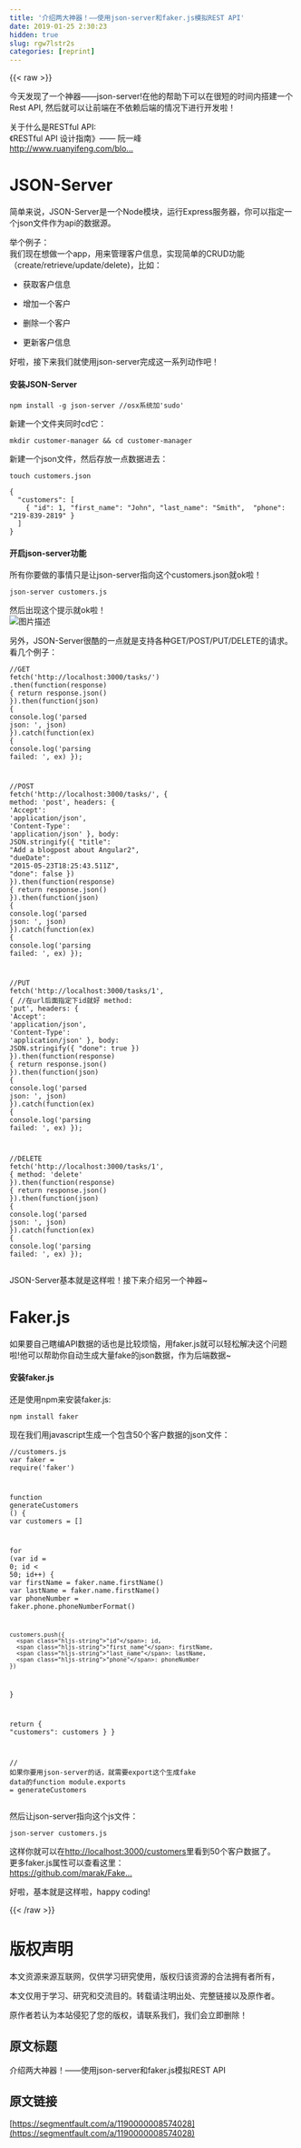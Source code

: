 ```yaml
---
title: '介绍两大神器！——使用json-server和faker.js模拟REST API' 
date: 2019-01-25 2:30:23
hidden: true
slug: rgw7lstr2s
categories: [reprint]
---
```


{{< raw >}}

                    
<p>今天发现了一个神器——json-server!在他的帮助下可以在很短的时间内搭建一个Rest API, 然后就可以让前端在不依赖后端的情况下进行开发啦！</p>
<p>关于什么是RESTful API:<br>《RESTful API 设计指南》—— 阮一峰<br><a href="http://www.ruanyifeng.com/blog/2014/05/restful_api.html" rel="nofollow noreferrer" target="_blank">http://www.ruanyifeng.com/blo...</a></p>
<h1 id="articleHeader0">JSON-Server</h1>
<p>简单来说，JSON-Server是一个Node模块，运行Express服务器，你可以指定一个json文件作为api的数据源。</p>
<p>举个例子：<br>我们现在想做一个app，用来管理客户信息，实现简单的CRUD功能（create/retrieve/update/delete)，比如：</p>
<ul>
<li><p>获取客户信息</p></li>
<li><p>增加一个客户</p></li>
<li><p>删除一个客户</p></li>
<li><p>更新客户信息</p></li>
</ul>
<p>好啦，接下来我们就使用json-server完成这一系列动作吧！</p>
<h4>安装JSON-Server</h4>
<div class="widget-codetool" style="display:none;">
      <div class="widget-codetool--inner">
      <span class="selectCode code-tool" data-toggle="tooltip" data-placement="top" title="" data-original-title="全选"></span>
      <span type="button" class="copyCode code-tool" data-toggle="tooltip" data-placement="top" data-clipboard-text="npm install -g json-server   //osx系统加'sudo'" title="" data-original-title="复制"></span>
      <span type="button" class="saveToNote code-tool" data-toggle="tooltip" data-placement="top" title="" data-original-title="放进笔记"></span>
      </div>
      </div><pre class="hljs sql"><code style="word-break: break-word; white-space: initial;">npm <span class="hljs-keyword">install</span> -g <span class="hljs-keyword">json</span>-<span class="hljs-keyword">server</span>   //osx系统加<span class="hljs-string">'sudo'</span></code></pre>
<p>新建一个文件夹同时cd它：</p>
<div class="widget-codetool" style="display:none;">
      <div class="widget-codetool--inner">
      <span class="selectCode code-tool" data-toggle="tooltip" data-placement="top" title="" data-original-title="全选"></span>
      <span type="button" class="copyCode code-tool" data-toggle="tooltip" data-placement="top" data-clipboard-text="mkdir customer-manager &amp;&amp; cd customer-manager" title="" data-original-title="复制"></span>
      <span type="button" class="saveToNote code-tool" data-toggle="tooltip" data-placement="top" title="" data-original-title="放进笔记"></span>
      </div>
      </div><pre class="hljs dos"><code style="word-break: break-word; white-space: initial;"><span class="hljs-built_in">mkdir</span> customer-manager &amp;&amp; <span class="hljs-built_in">cd</span> customer-manager</code></pre>
<p>新建一个json文件，然后存放一点数据进去：</p>
<div class="widget-codetool" style="display:none;">
      <div class="widget-codetool--inner">
      <span class="selectCode code-tool" data-toggle="tooltip" data-placement="top" title="" data-original-title="全选"></span>
      <span type="button" class="copyCode code-tool" data-toggle="tooltip" data-placement="top" data-clipboard-text="touch customers.json" title="" data-original-title="复制"></span>
      <span type="button" class="saveToNote code-tool" data-toggle="tooltip" data-placement="top" title="" data-original-title="放进笔记"></span>
      </div>
      </div><pre class="hljs css"><code style="word-break: break-word; white-space: initial;"><span class="hljs-selector-tag">touch</span> <span class="hljs-selector-tag">customers</span><span class="hljs-selector-class">.json</span></code></pre>
<div class="widget-codetool" style="display:none;">
      <div class="widget-codetool--inner">
      <span class="selectCode code-tool" data-toggle="tooltip" data-placement="top" title="" data-original-title="全选"></span>
      <span type="button" class="copyCode code-tool" data-toggle="tooltip" data-placement="top" data-clipboard-text="{
  &quot;customers&quot;: [
    { &quot;id&quot;: 1, &quot;first_name&quot;: &quot;John&quot;, &quot;last_name&quot;: &quot;Smith&quot;,  &quot;phone&quot;: &quot;219-839-2819&quot; }
  ]
}" title="" data-original-title="复制"></span>
      <span type="button" class="saveToNote code-tool" data-toggle="tooltip" data-placement="top" title="" data-original-title="放进笔记"></span>
      </div>
      </div><pre class="hljs json"><code>{
  <span class="hljs-attr">"customers"</span>: [
    { <span class="hljs-attr">"id"</span>: <span class="hljs-number">1</span>, <span class="hljs-attr">"first_name"</span>: <span class="hljs-string">"John"</span>, <span class="hljs-attr">"last_name"</span>: <span class="hljs-string">"Smith"</span>,  <span class="hljs-attr">"phone"</span>: <span class="hljs-string">"219-839-2819"</span> }
  ]
}</code></pre>
<h4>开启json-server功能</h4>
<p>所有你要做的事情只是让json-server指向这个customers.json就ok啦！</p>
<div class="widget-codetool" style="display:none;">
      <div class="widget-codetool--inner">
      <span class="selectCode code-tool" data-toggle="tooltip" data-placement="top" title="" data-original-title="全选"></span>
      <span type="button" class="copyCode code-tool" data-toggle="tooltip" data-placement="top" data-clipboard-text="json-server customers.js" title="" data-original-title="复制"></span>
      <span type="button" class="saveToNote code-tool" data-toggle="tooltip" data-placement="top" title="" data-original-title="放进笔记"></span>
      </div>
      </div><pre class="hljs axapta"><code style="word-break: break-word; white-space: initial;">json-<span class="hljs-keyword">server</span> customers.js</code></pre>
<p>然后出现这个提示就ok啦！<br><span class="img-wrap"><img data-src="/img/bVJ8Df?w=527&amp;h=325" src="https://static.alili.tech/img/bVJ8Df?w=527&amp;h=325" alt="图片描述" title="图片描述" style="cursor: pointer; display: inline;"></span></p>
<p>另外，JSON-Server很酷的一点就是支持各种GET/POST/PUT/DELETE的请求。<br>看几个例子：</p>
<div class="widget-codetool" style="display:none;">
      <div class="widget-codetool--inner">
      <span class="selectCode code-tool" data-toggle="tooltip" data-placement="top" title="" data-original-title="全选"></span>
      <span type="button" class="copyCode code-tool" data-toggle="tooltip" data-placement="top" data-clipboard-text="//GET
fetch('http://localhost:3000/tasks/')
  .then(function(response) {
    return response.json()
  }).then(function(json) {
    console.log('parsed json: ', json)
  }).catch(function(ex) {
    console.log('parsing failed: ', ex)
  });


//POST
fetch('http://localhost:3000/tasks/', {
  method: 'post',
  headers: {
    'Accept': 'application/json',
    'Content-Type': 'application/json'
  },
  body: JSON.stringify({
       &quot;title&quot;:   &quot;Add a blogpost about Angular2&quot;,
       &quot;dueDate&quot;: &quot;2015-05-23T18:25:43.511Z&quot;,
       &quot;done&quot;: false
   })
}).then(function(response) {
      return response.json()
    }).then(function(json) {
      console.log('parsed json: ', json)
    }).catch(function(ex) {
      console.log('parsing failed: ', ex)
    });
    
    
//PUT
fetch('http://localhost:3000/tasks/1', { //在url后面指定下id就好
  method: 'put',
  headers: {
    'Accept': 'application/json',
    'Content-Type': 'application/json'
  },
  body: JSON.stringify({
       &quot;done&quot;: true
   })
}).then(function(response) {
      return response.json()
    }).then(function(json) {
      console.log('parsed json: ', json)
    }).catch(function(ex) {
      console.log('parsing failed: ', ex)
    });
    
    
//DELETE
fetch('http://localhost:3000/tasks/1', {
method: 'delete'
}).then(function(response) {
   return response.json()
 }).then(function(json) {
   console.log('parsed json: ', json)
 }).catch(function(ex) {
   console.log('parsing failed: ', ex)
 });" title="" data-original-title="复制"></span>
      <span type="button" class="saveToNote code-tool" data-toggle="tooltip" data-placement="top" title="" data-original-title="放进笔记"></span>
      </div>
      </div><pre class="hljs scilab"><code><span class="hljs-comment">//GET</span>
fetch(<span class="hljs-string">'http://localhost:3000/tasks/'</span>)
  .<span class="hljs-keyword">then</span>(<span class="hljs-function"><span class="hljs-keyword">function</span><span class="hljs-params">(response)</span> {</span>
    <span class="hljs-keyword">return</span> response.json()
  }).<span class="hljs-keyword">then</span>(<span class="hljs-function"><span class="hljs-keyword">function</span><span class="hljs-params">(json)</span> {</span>
    console.<span class="hljs-built_in">log</span>(<span class="hljs-string">'parsed json: '</span>, json)
  }).<span class="hljs-keyword">catch</span>(<span class="hljs-function"><span class="hljs-keyword">function</span><span class="hljs-params">(ex)</span> {</span>
    console.<span class="hljs-built_in">log</span>(<span class="hljs-string">'parsing failed: '</span>, ex)
  });


<span class="hljs-comment">//POST</span>
fetch(<span class="hljs-string">'http://localhost:3000/tasks/'</span>, {
  method: <span class="hljs-string">'post'</span>,
  headers: {
    <span class="hljs-string">'Accept'</span>: <span class="hljs-string">'application/json'</span>,
    <span class="hljs-string">'Content-Type'</span>: <span class="hljs-string">'application/json'</span>
  },
  body: JSON.stringify({
       <span class="hljs-string">"title"</span>:   <span class="hljs-string">"Add a blogpost about Angular2"</span>,
       <span class="hljs-string">"dueDate"</span>: <span class="hljs-string">"2015-05-23T18:25:43.511Z"</span>,
       <span class="hljs-string">"done"</span>: false
   })
}).<span class="hljs-keyword">then</span>(<span class="hljs-function"><span class="hljs-keyword">function</span><span class="hljs-params">(response)</span> {</span>
      <span class="hljs-keyword">return</span> response.json()
    }).<span class="hljs-keyword">then</span>(<span class="hljs-function"><span class="hljs-keyword">function</span><span class="hljs-params">(json)</span> {</span>
      console.<span class="hljs-built_in">log</span>(<span class="hljs-string">'parsed json: '</span>, json)
    }).<span class="hljs-keyword">catch</span>(<span class="hljs-function"><span class="hljs-keyword">function</span><span class="hljs-params">(ex)</span> {</span>
      console.<span class="hljs-built_in">log</span>(<span class="hljs-string">'parsing failed: '</span>, ex)
    });
    
    
<span class="hljs-comment">//PUT</span>
fetch(<span class="hljs-string">'http://localhost:3000/tasks/1'</span>, { <span class="hljs-comment">//在url后面指定下id就好</span>
  method: <span class="hljs-string">'put'</span>,
  headers: {
    <span class="hljs-string">'Accept'</span>: <span class="hljs-string">'application/json'</span>,
    <span class="hljs-string">'Content-Type'</span>: <span class="hljs-string">'application/json'</span>
  },
  body: JSON.stringify({
       <span class="hljs-string">"done"</span>: true
   })
}).<span class="hljs-keyword">then</span>(<span class="hljs-function"><span class="hljs-keyword">function</span><span class="hljs-params">(response)</span> {</span>
      <span class="hljs-keyword">return</span> response.json()
    }).<span class="hljs-keyword">then</span>(<span class="hljs-function"><span class="hljs-keyword">function</span><span class="hljs-params">(json)</span> {</span>
      console.<span class="hljs-built_in">log</span>(<span class="hljs-string">'parsed json: '</span>, json)
    }).<span class="hljs-keyword">catch</span>(<span class="hljs-function"><span class="hljs-keyword">function</span><span class="hljs-params">(ex)</span> {</span>
      console.<span class="hljs-built_in">log</span>(<span class="hljs-string">'parsing failed: '</span>, ex)
    });
    
    
<span class="hljs-comment">//DELETE</span>
fetch(<span class="hljs-string">'http://localhost:3000/tasks/1'</span>, {
method: <span class="hljs-string">'delete'</span>
}).<span class="hljs-keyword">then</span>(<span class="hljs-function"><span class="hljs-keyword">function</span><span class="hljs-params">(response)</span> {</span>
   <span class="hljs-keyword">return</span> response.json()
 }).<span class="hljs-keyword">then</span>(<span class="hljs-function"><span class="hljs-keyword">function</span><span class="hljs-params">(json)</span> {</span>
   console.<span class="hljs-built_in">log</span>(<span class="hljs-string">'parsed json: '</span>, json)
 }).<span class="hljs-keyword">catch</span>(<span class="hljs-function"><span class="hljs-keyword">function</span><span class="hljs-params">(ex)</span> {</span>
   console.<span class="hljs-built_in">log</span>(<span class="hljs-string">'parsing failed: '</span>, ex)
 });</code></pre>
<p>JSON-Server基本就是这样啦！接下来介绍另一个神器~</p>
<h1 id="articleHeader1">Faker.js</h1>
<p>如果要自己瞎编API数据的话也是比较烦恼，用faker.js就可以轻松解决这个问题啦!他可以帮助你自动生成大量fake的json数据，作为后端数据~</p>
<h4>安装faker.js</h4>
<p>还是使用npm来安装faker.js:</p>
<div class="widget-codetool" style="display:none;">
      <div class="widget-codetool--inner">
      <span class="selectCode code-tool" data-toggle="tooltip" data-placement="top" title="" data-original-title="全选"></span>
      <span type="button" class="copyCode code-tool" data-toggle="tooltip" data-placement="top" data-clipboard-text="npm install faker" title="" data-original-title="复制"></span>
      <span type="button" class="saveToNote code-tool" data-toggle="tooltip" data-placement="top" title="" data-original-title="放进笔记"></span>
      </div>
      </div><pre class="hljs cmake"><code style="word-break: break-word; white-space: initial;">npm <span class="hljs-keyword">install</span> faker</code></pre>
<p>现在我们用javascript生成一个包含50个客户数据的json文件：</p>
<div class="widget-codetool" style="display:none;">
      <div class="widget-codetool--inner">
      <span class="selectCode code-tool" data-toggle="tooltip" data-placement="top" title="" data-original-title="全选"></span>
      <span type="button" class="copyCode code-tool" data-toggle="tooltip" data-placement="top" data-clipboard-text="//customers.js
var faker = require('faker')

function generateCustomers () {
  var customers = []

  for (var id = 0; id < 50; id++) {
    var firstName = faker.name.firstName()
    var lastName = faker.name.firstName()
    var phoneNumber = faker.phone.phoneNumberFormat()

    customers.push({
      &quot;id&quot;: id,
      &quot;first_name&quot;: firstName,
      &quot;last_name&quot;: lastName,
      &quot;phone&quot;: phoneNumber
    })
  }

  return { &quot;customers&quot;: customers }
}

// 如果你要用json-server的话，就需要export这个生成fake data的function
module.exports = generateCustomers" title="" data-original-title="复制"></span>
      <span type="button" class="saveToNote code-tool" data-toggle="tooltip" data-placement="top" title="" data-original-title="放进笔记"></span>
      </div>
      </div><pre class="hljs javascript"><code><span class="hljs-comment">//customers.js</span>
<span class="hljs-keyword">var</span> faker = <span class="hljs-built_in">require</span>(<span class="hljs-string">'faker'</span>)

<span class="hljs-function"><span class="hljs-keyword">function</span> <span class="hljs-title">generateCustomers</span> (<span class="hljs-params"></span>) </span>{
  <span class="hljs-keyword">var</span> customers = []

  <span class="hljs-keyword">for</span> (<span class="hljs-keyword">var</span> id = <span class="hljs-number">0</span>; id &lt; <span class="hljs-number">50</span>; id++) {
    <span class="hljs-keyword">var</span> firstName = faker.name.firstName()
    <span class="hljs-keyword">var</span> lastName = faker.name.firstName()
    <span class="hljs-keyword">var</span> phoneNumber = faker.phone.phoneNumberFormat()

    customers.push({
      <span class="hljs-string">"id"</span>: id,
      <span class="hljs-string">"first_name"</span>: firstName,
      <span class="hljs-string">"last_name"</span>: lastName,
      <span class="hljs-string">"phone"</span>: phoneNumber
    })
  }

  <span class="hljs-keyword">return</span> { <span class="hljs-string">"customers"</span>: customers }
}

<span class="hljs-comment">// 如果你要用json-server的话，就需要export这个生成fake data的function</span>
<span class="hljs-built_in">module</span>.exports = generateCustomers</code></pre>
<p>然后让json-server指向这个js文件：</p>
<div class="widget-codetool" style="display:none;">
      <div class="widget-codetool--inner">
      <span class="selectCode code-tool" data-toggle="tooltip" data-placement="top" title="" data-original-title="全选"></span>
      <span type="button" class="copyCode code-tool" data-toggle="tooltip" data-placement="top" data-clipboard-text="json-server customers.js" title="" data-original-title="复制"></span>
      <span type="button" class="saveToNote code-tool" data-toggle="tooltip" data-placement="top" title="" data-original-title="放进笔记"></span>
      </div>
      </div><pre class="hljs axapta"><code style="word-break: break-word; white-space: initial;">json-<span class="hljs-keyword">server</span> customers.js</code></pre>
<p>这样你就可以在<a href="http://localhost:3000/customers" rel="nofollow noreferrer" target="_blank">http://localhost:3000/customers</a>里看到50个客户数据了。<br>更多faker.js属性可以查看这里：<br><a href="https://github.com/marak/Faker.js/" rel="nofollow noreferrer" target="_blank">https://github.com/marak/Fake...</a></p>
<p>好啦，基本就是这样啦，happy coding!</p>

                
{{< /raw >}}

# 版权声明
本文资源来源互联网，仅供学习研究使用，版权归该资源的合法拥有者所有，

本文仅用于学习、研究和交流目的。转载请注明出处、完整链接以及原作者。

原作者若认为本站侵犯了您的版权，请联系我们，我们会立即删除！

## 原文标题
介绍两大神器！——使用json-server和faker.js模拟REST API

## 原文链接
[https://segmentfault.com/a/1190000008574028](https://segmentfault.com/a/1190000008574028)

